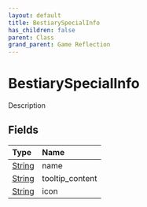 ```yaml
---
layout: default
title: BestiarySpecialInfo
has_children: false
parent: Class
grand_parent: Game Reflection
---
```

# BestiarySpecialInfo
Description 

## Fields
| Type | Name |
|:-------------|:--------------|
| [String](/game-reflection/components/string.md) | name |
| [String](/game-reflection/components/string.md) | tooltip_content |
| [String](/game-reflection/components/string.md) | icon |

